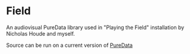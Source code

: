 Field
=====

An audiovisual PureData library used in "Playing the Field" installation by Nicholas Houde and myself.

Source can be run on a current version of [PureData](http://puredata.info/downloads)
